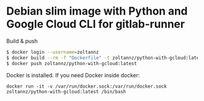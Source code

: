 # Debian slim image with Python and Google Cloud CLI for gitlab-runner

Build & push

```bash
$ docker login --username=zoltannz
$ docker build --rm -f "Dockerfile" -t zoltannz/python-with-gcloud:latest .
$ docker push zoltannz/python-with-gcloud:latest
```

Docker is installed. If you need Docker inside docker:

```
docker run -it -v /var/run/docker.sock:/var/run/docker.sock zoltannz/python-with-gcloud:latest /bin/bash
```
